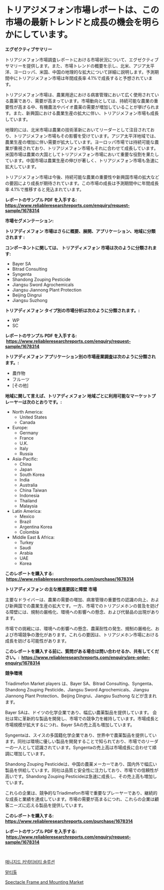 <p><h1>トリアジメフォン市場レポートは、この市場の最新トレンドと成長の機会を明らかにしています。</h1></p><p><strong>エグゼクティブサマリー</strong></p>
<p><p>トリアジメフォン市場調査レポートにおける市場状況について、エグゼクティブサマリーを提供します。また、市場トレンドの概要を示し、北米、アジア太平洋、ヨーロッパ、米国、中国の地理的な拡大について詳細に説明します。予測期間中にトリアジメフォン市場は年間成長率 4.1%で成長すると予想されています。</p><p>トリアジメフォン市場は、農業用途における病害管理において広く使用されている農薬であり、需要が高まっています。市場動向としては、持続可能な農業の重要性が高まる中、有機農法やバイオ農薬の需要が増加していることが挙げられます。また、新興国における農業生産の拡大に伴い、トリアジメフォン市場も成長しています。</p><p>地理的には、北米市場は農業の技術革新においてリーダーとして注目されており、トリアジメフォン市場もその影響を受けています。アジア太平洋地域では、農業生産の増加に伴い需要が拡大しています。ヨーロッパ市場では持続可能な農業が重視されており、トリアジメフォン市場もそれに合わせて成長しています。米国市場は農業の大国としてトリアジメフォン市場において重要な役割を果たしています。中国市場は農業生産の伸びが著しく、トリアジメフォン市場も急速に拡大しています。</p><p>トリアジメフォン市場は今後、持続可能な農業の重要性や新興国市場の拡大などの要因により成長が期待されています。この市場の成長は予測期間中に年間成長率 4.1%で推移すると見込まれています。</p></p>
<p><strong>レポートのサンプル PDF を入手する: <a href="https://www.reliableresearchreports.com/enquiry/request-sample/1678314">https://www.reliableresearchreports.com/enquiry/request-sample/1678314</a></strong></p>
<p><strong>市場セグメンテーション:</strong></p>
<p><strong> トリアディメフォン 市場はさらに概要、展開、アプリケーション、地域に分類されます :</strong></p>
<p><strong>コンポーネントに関しては、 トリアディメフォン 市場は次のように分類されます: &nbsp;</strong></p>
<p><ul><li>Bayer SA</li><li>Bitrad Consulting</li><li>Syngenta</li><li>Shandong Zouping Pesticide</li><li>Jiangsu Sword Agrochemicals</li><li>Jiangsu Jiannong Plant Protection</li><li>Beijing Dingrui</li><li>Jiangsu Suzhong</li></ul></p>
<p><strong> トリアディメフォン タイプ別の市場分析は次のように分類されます。:</strong></p>
<p><ul><li>WP</li><li>SC</li></ul></p>
<p><strong>レポートのサンプル PDF を入手する: &nbsp;<a href="https://www.reliableresearchreports.com/enquiry/request-sample/1678314">https://www.reliableresearchreports.com/enquiry/request-sample/1678314</a></strong></p>
<p><strong> トリアディメフォン アプリケーション別の市場産業調査は次のように分類されます。:</strong></p>
<p><ul><li>農作物</li><li>フルーツ</li><li>[その他]</li></ul></p>
<p><strong>地域に関して言えば、トリアディメフォン 地域ごとに利用可能なマーケットプレーヤーは次のとおりです。:</strong></p>
<p><ul>
    <li>
        North America:
        <ul>
            <li>United States</li>
            <li>Canada</li>
        </ul>
    </li>
    <li>
        Europe:
        <ul>
            <li>Germany</li>
            <li>France</li>
            <li>U.K.</li>
            <li>Italy</li>
            <li>Russia</li>
        </ul>
    </li>
    <li>
        Asia-Pacific:
        <ul>
            <li>China</li>
            <li>Japan</li>
            <li>South Korea</li>
            <li>India</li>
            <li>Australia</li>
            <li>China Taiwan</li>
            <li>Indonesia</li>
            <li>Thailand</li>
            <li>Malaysia</li>
        </ul>
    </li>
    <li>
        Latin America:
        <ul>
            <li>Mexico</li>
            <li>Brazil</li>
            <li>Argentina Korea</li>
            <li>Colombia</li>
        </ul>
    </li>
    <li>
        Middle East & Africa:
        <ul>
            <li>Turkey</li>
            <li>Saudi</li>
            <li>Arabia</li>
            <li>UAE</li>
            <li>Korea</li>
        </ul>
    </li>
    </ul></p>
<p><strong>このレポートを購入する: &nbsp;<a href="https://www.reliableresearchreports.com/purchase/1678314">https://www.reliableresearchreports.com/purchase/1678314</a></strong></p>
<p><strong>トリアディメフォン の主な推進要因と障壁 市場</strong></p>
<p><p>主要なドライバーは、農業の需要の増加、病害管理の重要性の認識の向上、および新興国での農業生産の拡大です。一方、市場でのトリアジメホンの普及を妨げる障壁には、規制の厳格化、環境への影響への懸念、および代替品の出現があります。</p><p>市場での挑戦には、環境への影響への懸念、農薬耐性の発生、規制の厳格化、および市場競争の激化があります。これらの要因は、トリアジメホン市場における成長を妨げる可能性があります。</p></p>
<p><strong>このレポートを購入する前に、質問がある場合は問い合わせるか、共有してください。:&nbsp; <a href="https://www.reliableresearchreports.com/enquiry/pre-order-enquiry/1678314">https://www.reliableresearchreports.com/enquiry/pre-order-enquiry/1678314</a></strong></p>
<p><strong>競争環境</strong></p>
<p><p>Triadimefon Market players は、Bayer SA、Bitrad Consulting、Syngenta、Shandong Zouping Pesticide、Jiangsu Sword Agrochemicals、Jiangsu Jiannong Plant Protection、Beijing Dingrui、Jiangsu Suzhong などが含まれます。</p><p>Bayer SAは、ドイツの化学企業であり、幅広い農薬製品を提供しています。 会社は常に革新的な製品を開発し、市場での競争力を維持しています。市場成長と市場規模が拡大するにつれ、Bayer SAの売上高も増加しています。</p><p>Syngentaは、スイスの多国籍化学企業であり、世界中で農薬製品を提供しています。同社は環境に優しい製品を開発することで知られており、市場でのリーダーの一人として認識されています。Syngentaの売上高は市場成長に合わせて順調に増加しています。</p><p>Shandong Zouping Pesticideは、中国の農薬メーカーであり、国内外で幅広い製品を供給しています。同社は品質と安全性に注力しており、市場での信頼性が高いです。Shandong Zouping Pesticideは急速に成長し、その売上高も増加しています。</p><p>これらの企業は、競争的なTriadimefon市場で重要なプレーヤーであり、継続的な成長と業績を達成しています。市場の需要が高まるにつれ、これらの企業は顧客ニーズに応える製品を提供しています。</p></p>
<p><strong>このレポートを購入する: &nbsp; <a href="https://www.reliableresearchreports.com/purchase/1678314">https://www.reliableresearchreports.com/purchase/1678314</a></strong></p>
<p><strong>レポートのサンプル PDF を入手する: &nbsp;<a href="https://www.reliableresearchreports.com/enquiry/request-sample/1678314">https://www.reliableresearchreports.com/enquiry/request-sample/1678314</a></strong><strong></strong></p>
<p>&nbsp;</p>
<p><p><a href="https://github.com/FelipeGrrady654556/Market-Research-Report-List-1/blob/main/70891535870.md">매니지드 커넥티비티 솔루션</a></p><p><a href="https://github.com/vss5505pa7z1p/Market-Research-Report-List-1/blob/main/21135795869.md">말티톨</a></p><p><a href="https://github.com/Alonsoolds3wq1d81czn8rbol/Market-Research-Report-List-1/blob/main/spectacle-frame-and-mounting-market.md">Spectacle Frame and Mounting Market</a></p></p>